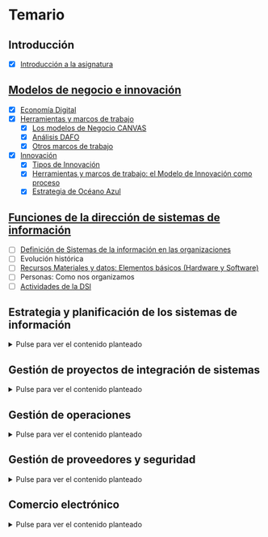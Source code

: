 # Temario

## Introducción
- [x] [Introducción a la asignatura](t00-introduccion.md)

## [Modelos de negocio e innovación](./t01-modelosDeNegocioInnovacion.md)

- [x] [Economía Digital](t01-01-economiaDigital.md)
- [x] [Herramientas y marcos de trabajo](t01-02-herramientasMarcos.md)
  - [x] [Los modelos de Negocio CANVAS](t01-04-lienzoCANVAS.md)
  - [x] [Análisis DAFO](t01-05-analisisDAFO.md)
  - [x] [Otros marcos de trabajo](t01-03-algunosMarcos.md)
- [x] [Innovación](t01-06-innovacion.md)
  - [x] [Tipos de Innovación](t01-06-innovacionTipos.md)
  - [x] [Herramientas y marcos de trabajo: el Modelo de Innovación como proceso](t01-06-innovacionComoProceso.md)
  - [x] [Estrategia de Océano Azul](t01-06-innovacionOceanoAzul.md)

## [Funciones de la dirección de sistemas de información](t02-00-funcionesDSI.md)

- [ ] [Definición de Sistemas de la información en las organizaciones](t02-01-definicion.md)
- [ ] Evolución histórica
- [ ] [Recursos Materiales y datos: Elementos básicos (Hardware y Software)](t02-04-componentes.md)
- [ ] Personas: Como nos organizamos
- [ ] [Actividades de la DSI](t02-03-actividades.md)

## Estrategia y planificación de los sistemas de información

<details><summary>Pulse para ver el contenido planteado</summary>

- [ ] Transformación digital.
- [ ] La organización: usuarios - clientes.
- [ ] Evolución histórica.
- [ ] Planificación de las TI.
- [ ] Selección de la arquitectura empresarial. Caso: Mercado Libre.
- [ ] Evaluación, gestión y control de proyectos.
- [ ] El capital humano de TI.
- [ ] El rol del CIO.

</details>

## Gestión de proyectos de integración de sistemas

<details><summary>Pulse para ver el contenido planteado</summary>

- [ ] Objetivos, Introducción e Historia.
- [ ] Lenguajes de Programación.
- [ ] Metodología de Desarrollo, Ágil, CMMi.
- [ ] Tipología de Aplicaciones. ERP
- [ ] Caso Práctico: Implantación del ERP en CISCO

</details>

## Gestión de operaciones

<details><summary>Pulse para ver el contenido planteado</summary>

- [ ] Objetivos.
- [ ] Infraestructura Tecnológica.
- [ ] Cloud Computing.
- [ ] Green IT.- Virtualización: Virtualización de Servidores.
- [ ] Arquitectura Empresarial. 

</details>

## Gestión de proveedores y seguridad

<details><summary>Pulse para ver el contenido planteado</summary>

- [ ] Objetivos e introducción a la gestión de servicios.
- [ ] Rightsourcing, outsourcing, insourcing, multisourcing.
- [ ] Offshoring. Cómo se implanta y dónde es mejor implantarlo.
- [ ] Definición de SLA en procesos de externalización.
- [ ] Caso práctico de contrato SLA.
- [ ] Seguridad de Información en los negocios.
- [ ] Seguridad y privacidad.

</details>

## Comercio electrónico

<details><summary>Pulse para ver el contenido planteado</summary>

- [ ] Definición Comercio electrónico.
- [ ] Características Comercio electrónico.
- [ ] Evolución y situación actual. Éxitos y fracasos.
- [ ] Componentes de Negocio electrónico.
- [ ] Claves del Comercio electrónico.

</details>
